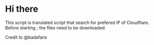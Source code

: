 # Hi there
This script is translated script 
that search for prefered IP of 
Cloudflare. Before starting ; 
the files need to be downloaded. 

Credit to @badafans
